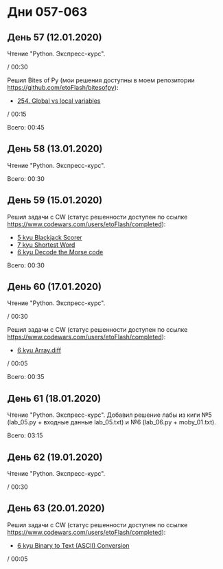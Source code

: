 # Дни 057-063

## День 57 (12.01.2020)

Чтение "Python. Экспресс-курс".

/ 00:30

Решил Bites of Py (мои решения доступны в моем репозитории https://github.com/etoFlash/bitesofpy):

* [254. Global vs local variables](https://codechalleng.es/bites/254/)

/ 00:15

Всего: 00:45

## День 58 (13.01.2020)

Чтение "Python. Экспресс-курс".

Всего: 00:30

## День 59 (15.01.2020)

Решил задачи с CW (статус решенности доступен по ссылке https://www.codewars.com/users/etoFlash/completed):

* [5 kyu Blackjack Scorer](https://www.codewars.com/kata/534ffb35edb1241eda0015fe)
* [7 kyu Shortest Word](https://www.codewars.com/kata/57cebe1dc6fdc20c57000ac9)
* [6 kyu Decode the Morse code ](https://www.codewars.com/kata/54b724efac3d5402db00065e)

Всего: 00:30

## День 60 (17.01.2020)

Чтение "Python. Экспресс-курс".

/ 00:30

Решил задачи с CW (статус решенности доступен по ссылке https://www.codewars.com/users/etoFlash/completed):

* [6 kyu Array.diff](https://www.codewars.com/kata/523f5d21c841566fde000009)

/ 00:05

Всего: 00:35

## День 61 (18.01.2020)

Чтение "Python. Экспресс-курс". Добавил решение лабы из киги №5 (lab_05.py + входные данные lab_05.txt) и №6 (lab_06.py + moby_01.txt).

Всего: 03:15

## День 62 (19.01.2020)

Чтение "Python. Экспресс-курс".

/ 00:30

## День 63 (20.01.2020)

Решил задачи с CW (статус решенности доступен по ссылке https://www.codewars.com/users/etoFlash/completed):

* [6 kyu Binary to Text (ASCII) Conversion](https://www.codewars.com/kata/5583d268479559400d000064)

/ 00:05
